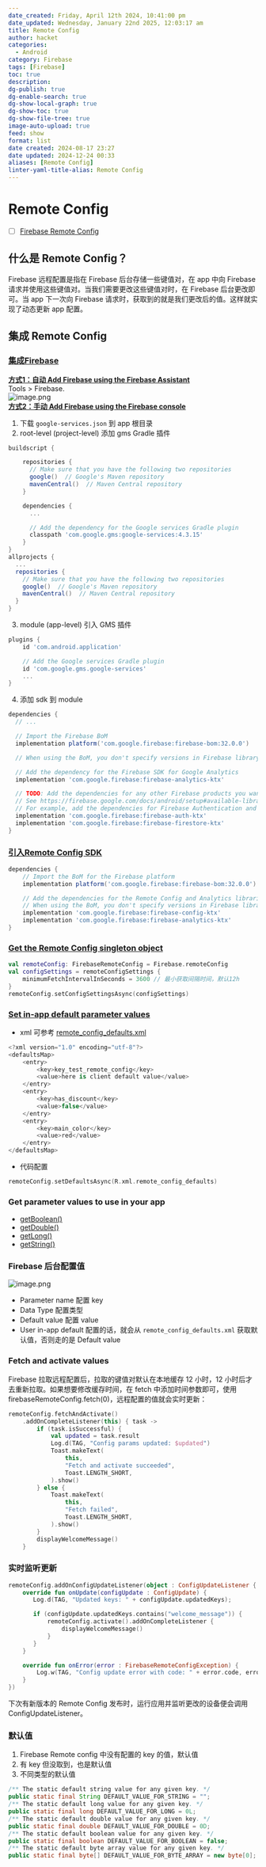 ```yaml
---
date_created: Friday, April 12th 2024, 10:41:00 pm
date_updated: Wednesday, January 22nd 2025, 12:03:17 am
title: Remote Config
author: hacket
categories:
  - Android
category: Firebase
tags: [Firebase]
toc: true
description: 
dg-publish: true
dg-enable-search: true
dg-show-local-graph: true
dg-show-toc: true
dg-show-file-tree: true
image-auto-upload: true
feed: show
format: list
date created: 2024-08-17 23:27
date updated: 2024-12-24 00:33
aliases: [Remote Config]
linter-yaml-title-alias: Remote Config
---
```


# Remote Config

- [ ] [Firebase Remote Config](https://firebase.google.com/docs/remote-config)

## 什么是 Remote Config？

Firebase 远程配置是指在 Firebase 后台存储一些键值对，在 app 中向 Firebase 请求并使用这些键值对。当我们需要更改这些键值对时，在 Firebase 后台更改即可。当 app 下一次向 Firebase 请求时，获取到的就是我们更改后的值。这样就实现了动态更新 app 配置。

## 集成 Remote Config

### [集成Firebase](https://firebase.google.com/docs/android/setup)

[**方式1：自动 Add Firebase using the Firebase Assistant**](https://firebase.google.com/docs/android/setup#assistant)<br>Tools > Firebase.<br>![image.png](https://cdn.nlark.com/yuque/0/2023/png/694278/1684500533294-8641e97d-6b05-445a-a777-9c796937fbda.png#averageHue=%233f4144&clientId=ud986f970-0ddb-4&from=paste&height=386&id=u02b671f9&originHeight=1264&originWidth=1766&originalType=binary&ratio=2&rotation=0&showTitle=false&size=235748&status=done&style=none&taskId=u8bb44a59-dff3-4e28-ab12-7427c2450da&title=&width=539)<br>[**方式2：手动 Add Firebase using the Firebase console**](https://firebase.google.com/docs/android/setup#console)

1. 下载 `google-services.json` 到 app 根目录
2. root-level (project-level) 添加 gms Gradle 插件

```groovy
buildscript {

    repositories {
      // Make sure that you have the following two repositories
      google()  // Google's Maven repository
      mavenCentral()  // Maven Central repository
    }

    dependencies {
      ...

      // Add the dependency for the Google services Gradle plugin
      classpath 'com.google.gms:google-services:4.3.15'
    }
}
allprojects {
  ...
  repositories {
    // Make sure that you have the following two repositories
    google()  // Google's Maven repository
    mavenCentral()  // Maven Central repository
  }
}
```

3. module (app-level) 引入 GMS 插件

```groovy
plugins {
    id 'com.android.application'

    // Add the Google services Gradle plugin
    id 'com.google.gms.google-services'
    ...
}
```

4. 添加 sdk 到 module

```groovy
dependencies {
  // ...

  // Import the Firebase BoM
  implementation platform('com.google.firebase:firebase-bom:32.0.0')

  // When using the BoM, you don't specify versions in Firebase library dependencies

  // Add the dependency for the Firebase SDK for Google Analytics
  implementation 'com.google.firebase:firebase-analytics-ktx'

  // TODO: Add the dependencies for any other Firebase products you want to use
  // See https://firebase.google.com/docs/android/setup#available-libraries
  // For example, add the dependencies for Firebase Authentication and Cloud Firestore
  implementation 'com.google.firebase:firebase-auth-ktx'
  implementation 'com.google.firebase:firebase-firestore-ktx'
}
```

### [引入Remote Config SDK](https://firebase.google.com/docs/remote-config/get-started?platform=android#add-firebase)

```groovy
dependencies {
    // Import the BoM for the Firebase platform
    implementation platform('com.google.firebase:firebase-bom:32.0.0')

    // Add the dependencies for the Remote Config and Analytics libraries
    // When using the BoM, you don't specify versions in Firebase library dependencies
    implementation 'com.google.firebase:firebase-config-ktx'
    implementation 'com.google.firebase:firebase-analytics-ktx'
}
```

### [Get the Remote Config singleton object](https://firebase.google.com/docs/remote-config/get-started?platform=android#get-remote-config)

```kotlin
val remoteConfig: FirebaseRemoteConfig = Firebase.remoteConfig
val configSettings = remoteConfigSettings {
    minimumFetchIntervalInSeconds = 3600 // 最小获取间隔时间，默认12h
}
remoteConfig.setConfigSettingsAsync(configSettings)
```

### [Set in-app default parameter values](https://firebase.google.com/docs/remote-config/get-started?platform=android#in-app-parameter-values)

- xml 可参考 [remote_config_defaults.xml](https://github.com/firebase/quickstart-android/blob/master/config/app/src/main/res/xml/remote_config_defaults.xml)

```kotlin
<?xml version="1.0" encoding="utf-8"?>
<defaultsMap>
    <entry>
        <key>key_test_remote_config</key>
        <value>here is client default value</value>
    </entry>
    <entry>
        <key>has_discount</key>
        <value>false</value>
    </entry>
    <entry>
        <key>main_color</key>
        <value>red</value>
    </entry>
</defaultsMap>
```

- 代码配置

```kotlin
remoteConfig.setDefaultsAsync(R.xml.remote_config_defaults)
```

### Get parameter values to use in your app

- [getBoolean()](https://firebase.google.com/docs/reference/android/com/google/firebase/remoteconfig/FirebaseRemoteConfig#getBoolean(java.lang.String))
- [getDouble()](https://firebase.google.com/docs/reference/android/com/google/firebase/remoteconfig/FirebaseRemoteConfig#getDouble(java.lang.String))
- [getLong()](https://firebase.google.com/docs/reference/android/com/google/firebase/remoteconfig/FirebaseRemoteConfig#getLong(java.lang.String))
- [getString()](https://firebase.google.com/docs/reference/android/com/google/firebase/remoteconfig/FirebaseRemoteConfig#getString(java.lang.String))

### Firebase 后台配置值

![image.png](https://cdn.nlark.com/yuque/0/2023/png/694278/1684495568154-9d0e7569-2305-470e-ae32-7a0262def21e.png#averageHue=%23d4d7ea&clientId=u7140af31-cf46-4&from=paste&height=370&id=ub19cb464&originHeight=1116&originWidth=1196&originalType=binary&ratio=2&rotation=0&showTitle=false&size=424451&status=done&style=none&taskId=uf4b502aa-7453-4cbc-97b7-de43e2b3c2b&title=&width=397)

- Parameter name 配置 key
- Data Type 配置类型
- Default value 配置 value
- User in-app default 配置的话，就会从 `remote_config_defaults.xml` 获取默认值，否则走的是 Default value

### Fetch and activate values

Firebase 拉取远程配置后，拉取的键值对默认在本地缓存 12 小时，12 小时后才去重新拉取。如果想要修改缓存时间，在 fetch 中添加时间参数即可，使用 firebaseRemoteConfig.fetch(0)，远程配置的值就会实时更新：

```kotlin
remoteConfig.fetchAndActivate()
    .addOnCompleteListener(this) { task ->
        if (task.isSuccessful) {
            val updated = task.result
            Log.d(TAG, "Config params updated: $updated")
            Toast.makeText(
                this,
                "Fetch and activate succeeded",
                Toast.LENGTH_SHORT,
            ).show()
        } else {
            Toast.makeText(
                this,
                "Fetch failed",
                Toast.LENGTH_SHORT,
            ).show()
        }
        displayWelcomeMessage()
    }
```

### 实时监听更新

```kotlin
remoteConfig.addOnConfigUpdateListener(object : ConfigUpdateListener {
    override fun onUpdate(configUpdate : ConfigUpdate) {
       Log.d(TAG, "Updated keys: " + configUpdate.updatedKeys);

       if (configUpdate.updatedKeys.contains("welcome_message")) {
           remoteConfig.activate().addOnCompleteListener {
               displayWelcomeMessage()
           }
       }
    }

    override fun onError(error : FirebaseRemoteConfigException) {
        Log.w(TAG, "Config update error with code: " + error.code, error)
    }
})
```

下次有新版本的 Remote Config 发布时，运行应用并监听更改的设备便会调用 ConfigUpdateListener。

### 默认值

1. Firebase Remote config 中没有配置的 key 的值，默认值
2. 有 key 但没取到，也是默认值
3. 不同类型的默认值

```java
/** The static default string value for any given key. */
public static final String DEFAULT_VALUE_FOR_STRING = "";
/** The static default long value for any given key. */
public static final long DEFAULT_VALUE_FOR_LONG = 0L;
/** The static default double value for any given key. */
public static final double DEFAULT_VALUE_FOR_DOUBLE = 0D;
/** The static default boolean value for any given key. */
public static final boolean DEFAULT_VALUE_FOR_BOOLEAN = false;
/** The static default byte array value for any given key. */
public static final byte[] DEFAULT_VALUE_FOR_BYTE_ARRAY = new byte[0];
```
